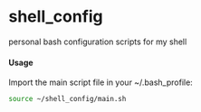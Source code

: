 # shell_config

personal bash configuration scripts for my shell

#### Usage

Import the main script file in your ~/.bash_profile:

```bash
source ~/shell_config/main.sh
```
